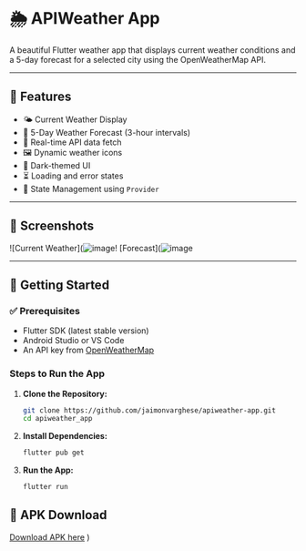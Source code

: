 # 🌦️ APIWeather App

A beautiful Flutter weather app that displays current weather conditions and a 5-day forecast for a selected city using the OpenWeatherMap API.

---

## 📱 Features

- 🌤️ Current Weather Display
- 📆 5-Day Weather Forecast (3-hour intervals)
- 🔄 Real-time API data fetch
- 🖼️ Dynamic weather icons
- 🎨 Dark-themed UI
- ⏳ Loading and error states
- 🧠 State Management using `Provider`

---

## 📸 Screenshots

![Current Weather](![image](https://github.com/user-attachments/assets/51c46f3b-9f80-434d-82d0-25c9e462f7ae)! [Forecast](![image](https://github.com/user-attachments/assets/09090b62-d185-477b-9a82-252310d3d370)


---

## 🚀 Getting Started

### ✅ Prerequisites

- Flutter SDK (latest stable version)
- Android Studio or VS Code
- An API key from [OpenWeatherMap](https://openweathermap.org/api)


### Steps to Run the App

1. **Clone the Repository:**
   ```sh
   git clone https://github.com/jaimonvarghese/apiweather-app.git
   cd apiweather_app
   ```
2. **Install Dependencies:**
   ```sh
   flutter pub get
   ```
3. **Run the App:**
   ```sh
   flutter run
   ```


   
## 📲 APK Download

[Download APK here](https://drive.google.com/file/d/1fY__3DLnV_PuDZ3ZTATBywg0vqrP6yls/view?usp=sharing)
)
